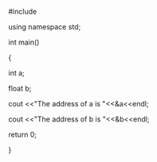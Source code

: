 #include <iostream>

using namespace std;

int main()

{

 int a;

 float b;

 cout <<"The address of a is "<<&a<<endl;

 cout <<"The address of b is "<<&b<<endl;

 return 0;

}
